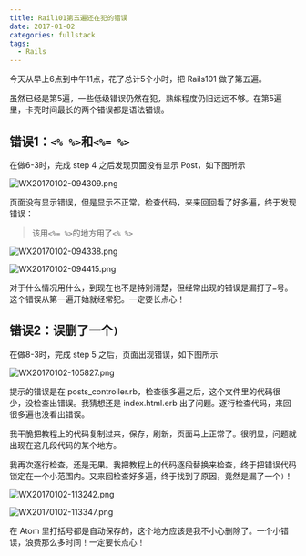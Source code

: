 ```yaml
---
title: Rail101第五遍还在犯的错误
date: 2017-01-02
categories: fullstack
tags:
  - Rails
---
```


今天从早上6点到中午11点，花了总计5个小时，把 Rails101 做了第五遍。

虽然已经是第5遍，一些低级错误仍然在犯，熟练程度仍旧远远不够。在第5遍里，卡壳时间最长的两个错误都是语法错误。

## 错误1：`<% %>`和`<%= %>`

在做6-3时，完成 step 4 之后发现页面没有显示 Post，如下图所示

![WX20170102-094309.png](http://user-image.logdown.io/user/22009/blog/21058/post/1266741/Nkmz8A7sQcSH4Hqrueoe_WX20170102-094309.png)

页面没有显示错误，但是显示不正常。检查代码，来来回回看了好多遍，终于发现错误：

> 该用`<%= %>`的地方用了`<% %>`

![WX20170102-094338.png](http://user-image.logdown.io/user/22009/blog/21058/post/1266741/tlrubetPTRibXGAEucHR_WX20170102-094338.png)

![WX20170102-094415.png](http://user-image.logdown.io/user/22009/blog/21058/post/1266741/ukzPnct4TiqbltBVNCV9_WX20170102-094415.png)

对于什么情况用什么，到现在也不是特别清楚，但经常出现的错误是漏打了`=`号。这个错误从第一遍开始就经常犯。一定要长点心！

## 错误2：误删了一个`)`

在做8-3时，完成 step 5 之后，页面出现错误，如下图所示

![WX20170102-105827.png](http://user-image.logdown.io/user/22009/blog/21058/post/1266741/bTq8csd4SVeRGGcjNAta_WX20170102-105827.png)

提示的错误是在 posts_controller.rb，检查很多遍之后，这个文件里的代码很少，没检查出错误。我猜想还是 index.html.erb 出了问题。逐行检查代码，来回很多遍也没看出错误。

 我干脆把教程上的代码复制过来，保存，刷新，页面马上正常了。很明显，问题就出现在这几段代码的某个地方。

 我再次逐行检查，还是无果。我把教程上的代码逐段替换来检查，终于把错误代码锁定在一个小范围内。又来回检查好多遍，终于找到了原因，竟然是漏了一个`)`！

![WX20170102-113242.png](http://user-image.logdown.io/user/22009/blog/21058/post/1266741/MrPmxcNRMudABM93LZSw_WX20170102-113242.png)

![WX20170102-113347.png](http://user-image.logdown.io/user/22009/blog/21058/post/1266741/9wrDHC35TlmIsGqqKdV4_WX20170102-113347.png)


 在 Atom 里打括号都是自动保存的，这个地方应该是我不小心删除了。一个小错误，浪费那么多时间！一定要长点心！
